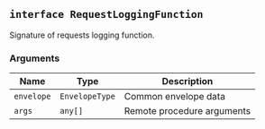 ## `interface RequestLoggingFunction`

Signature of requests logging function.

### Arguments

| Name       | Type           | Description                |
| ---------- | -------------- | -------------------------- |
| `envelope` | `EnvelopeType` | Common envelope data       |
| `args`     | `any[]`        | Remote procedure arguments |
